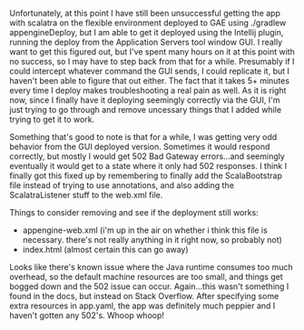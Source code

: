 Unfortunately, at this point I have still been unsuccessful getting the app with scalatra on the flexible environment deployed to GAE using ./gradlew appengineDeploy, but I am able to get it deployed using the Intellij plugin, running the deploy from the Application Servers tool window GUI. I really want to get this figured out, but I've spent many hours on it at this point with no success, so I may have to step back from that for a while. Presumably if I could intercept whatever command the GUI sends, I could replicate it, but I haven't been able to figure that out either. The fact that it takes 5+ minutes every time I deploy makes troubleshooting a real pain as well. As it is right now, since I finally have it deploying seemingly correctly via the GUI, I'm just trying to go through and remove uncessary things that I added while trying to get it to work.

Something that's good to note is that for a while, I was getting very odd behavior from the GUI deployed version. Sometimes it would respond correctly, but mostly I would get 502 Bad Gateway errors...and seemingly eventually it would get to a state where it only had 502 responses. I think I finally got this fixed up by remembering to finally add the ScalaBootstrap file instead of trying to use annotations, and also adding the ScalatraListener stuff to the web.xml file.

Things to consider removing and see if the deployment still works:
* appengine-web.xml (i'm up in the air on whether i think this file is necessary. there's not really anything in it right now, so probably not)
* index.html (almost certain this can go away)

Looks like there's known issue where the Java runtime consumes too much overhead, so the default machine resources are too small, and things get bogged down and the 502 issue can occur. Again...this wasn't something I found in the docs, but instead on Stack Overflow. After specifying some extra resources in app.yaml, the app was definitely much peppier and I haven't gotten any 502's. Whoop whoop!